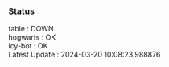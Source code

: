 ### Status


table : DOWN  
hogwarts : OK  
icy-bot : OK  
Latest Update : 2024-03-20 10:08:23.988876

